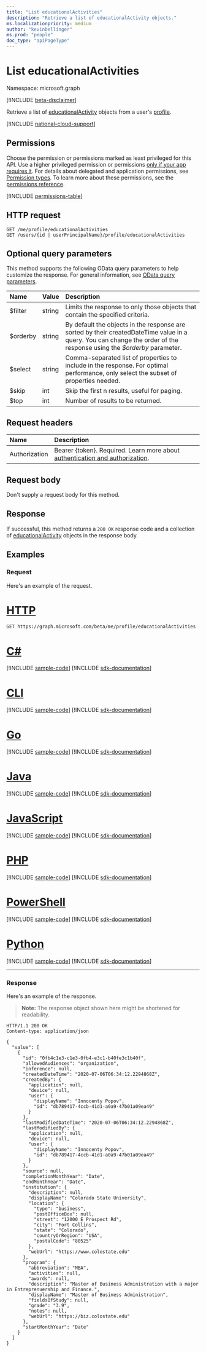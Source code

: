 ```yaml
---
title: "List educationalActivities"
description: "Retrieve a list of educationalActivity objects."
ms.localizationpriority: medium
author: "kevinbellinger"
ms.prod: "people"
doc_type: "apiPageType"
---
```


# List educationalActivities

Namespace: microsoft.graph

[!INCLUDE [beta-disclaimer](../../includes/beta-disclaimer.md)]

Retrieve a list of [educationalActivity](../resources/educationalactivity.md) objects from a user's [profile](../resources/profile.md).

[!INCLUDE [national-cloud-support](../../includes/all-clouds.md)]

## Permissions

Choose the permission or permissions marked as least privileged for this API. Use a higher privileged permission or permissions [only if your app requires it](/graph/permissions-overview#best-practices-for-using-microsoft-graph-permissions). For details about delegated and application permissions, see [Permission types](/graph/permissions-overview#permission-types). To learn more about these permissions, see the [permissions reference](/graph/permissions-reference).

<!-- { "blockType": "permissions", "name": "profile_list_educationalactivities" } -->
[!INCLUDE [permissions-table](../includes/permissions/profile-list-educationalactivities-permissions.md)]

## HTTP request

<!-- { "blockType": "ignored" } -->

```http
GET /me/profile/educationalActivities
GET /users/{id | userPrincipalName}/profile/educationalActivities
```

## Optional query parameters

This method supports the following OData query parameters to help customize the response. For general information, see [OData query parameters](/graph/query-parameters).

|Name            |Value    |Description                                                                                                                                                                 |
|:---------------|:--------|:---------------------------------------------------------------------------------------------------------------------------------------------------------------------------|
|$filter         |string   |Limits the response to only those objects that contain the specified criteria.                                                                                             |
|$orderby        |string   |By default the objects in the response are sorted by their createdDateTime value in a query. You can change the order of the response using the *$orderby* parameter.|
|$select         |string   |Comma-separated list of properties to include in the response. For optimal performance, only select the subset of properties needed.                                        |
|$skip           |int      |Skip the first n results, useful for paging.                                                                                                                                |
|$top            |int      |Number of results to be returned.                                                                                                                                           |

## Request headers

| Name           |Description                  |
|:---------------|:----------------------------|
|Authorization|Bearer {token}. Required. Learn more about [authentication and authorization](/graph/auth/auth-concepts).|

## Request body

Don't supply a request body for this method.

## Response

If successful, this method returns a `200 OK` response code and a collection of [educationalActivity](../resources/educationalactivity.md) objects in the response body.

## Examples

### Request

Here's an example  of the request.

# [HTTP](#tab/http)
<!-- {
  "blockType": "request",
  "name": "get_educationalactivities"
}-->

```msgraph-interactive
GET https://graph.microsoft.com/beta/me/profile/educationalActivities
```

# [C#](#tab/csharp)
[!INCLUDE [sample-code](../includes/snippets/csharp/get-educationalactivities-csharp-snippets.md)]
[!INCLUDE [sdk-documentation](../includes/snippets/snippets-sdk-documentation-link.md)]

# [CLI](#tab/cli)
[!INCLUDE [sample-code](../includes/snippets/cli/get-educationalactivities-cli-snippets.md)]
[!INCLUDE [sdk-documentation](../includes/snippets/snippets-sdk-documentation-link.md)]

# [Go](#tab/go)
[!INCLUDE [sample-code](../includes/snippets/go/get-educationalactivities-go-snippets.md)]
[!INCLUDE [sdk-documentation](../includes/snippets/snippets-sdk-documentation-link.md)]

# [Java](#tab/java)
[!INCLUDE [sample-code](../includes/snippets/java/get-educationalactivities-java-snippets.md)]
[!INCLUDE [sdk-documentation](../includes/snippets/snippets-sdk-documentation-link.md)]

# [JavaScript](#tab/javascript)
[!INCLUDE [sample-code](../includes/snippets/javascript/get-educationalactivities-javascript-snippets.md)]
[!INCLUDE [sdk-documentation](../includes/snippets/snippets-sdk-documentation-link.md)]

# [PHP](#tab/php)
[!INCLUDE [sample-code](../includes/snippets/php/get-educationalactivities-php-snippets.md)]
[!INCLUDE [sdk-documentation](../includes/snippets/snippets-sdk-documentation-link.md)]

# [PowerShell](#tab/powershell)
[!INCLUDE [sample-code](../includes/snippets/powershell/get-educationalactivities-powershell-snippets.md)]
[!INCLUDE [sdk-documentation](../includes/snippets/snippets-sdk-documentation-link.md)]

# [Python](#tab/python)
[!INCLUDE [sample-code](../includes/snippets/python/get-educationalactivities-python-snippets.md)]
[!INCLUDE [sdk-documentation](../includes/snippets/snippets-sdk-documentation-link.md)]

---

### Response

Here's an example  of the response.

> **Note:** The response object shown here might be shortened for readability.

<!-- {
  "blockType": "response",
  "truncated": true,
  "@odata.type": "microsoft.graph.educationalActivity",
  "isCollection": true
} -->

```http
HTTP/1.1 200 OK
Content-type: application/json

{
  "value": [
    {
      "id": "0fb4c1e3-c1e3-0fb4-e3c1-b40fe3c1b40f",
      "allowedAudiences": "organization",
      "inference": null,
      "createdDateTime": "2020-07-06T06:34:12.2294868Z",
      "createdBy": {
        "application": null,
        "device": null,
        "user": {
          "displayName": "Innocenty Popov",
          "id": "db789417-4ccb-41d1-a0a9-47b01a09ea49"
        }
      },
      "lastModifiedDateTime": "2020-07-06T06:34:12.2294868Z",
      "lastModifiedBy": {
        "application": null,
        "device": null,
        "user": {
          "displayName": "Innocenty Popov",
          "id": "db789417-4ccb-41d1-a0a9-47b01a09ea49"
        }
      },
      "source": null,
      "completionMonthYear": "Date",
      "endMonthYear": "Date",
      "institution": {
        "description": null,
        "displayName": "Colorado State University",
        "location": {
          "type": "business",
          "postOfficeBox": null,
          "street": "12000 E Prospect Rd",
          "city": "Fort Collins",
          "state": "Colorado",
          "countryOrRegion": "USA",
          "postalCode": "80525"
        },
        "webUrl": "https://www.colostate.edu"
      },
      "program": {
        "abbreviation": "MBA",
        "activities": null,
        "awards": null,
        "description": "Master of Business Administration with a major in Entreprenuership and Finance.",
        "displayName": "Master of Business Administration",
        "fieldsOfStudy": null,
        "grade": "3.9",
        "notes": null,
        "webUrl": "https://biz.colostate.edu"
      },
      "startMonthYear": "Date"
    }
  ]
}
```


